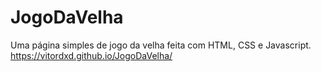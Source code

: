 # JogoDaVelha
Uma página simples de jogo da velha feita com HTML, CSS e Javascript. 
https://vitordxd.github.io/JogoDaVelha/
